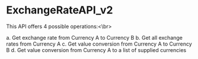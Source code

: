 # ExchangeRateAPI_v2

This API offers 4 possible operations:<\br>

a. Get exchange rate from Currency A to Currency B
b. Get all exchange rates from Currency A
c. Get value conversion from Currency A to Currency B
d. Get value conversion from Currency A to a list of supplied currencies
